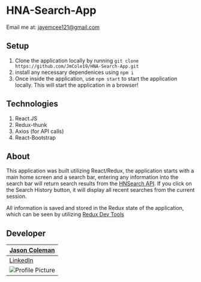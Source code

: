 # HNA-Search-App

Email me at: [jayemcee121@gmail.com](mailto:jayemcee121@gmail.com)

## Setup

1. Clone the application locally by running `git clone https://github.com/JmCole19/HNA-Search-App.git`
2. install any necessary dependenices using `npm i`
3. Once inside the application, use `npm start` to start the application locally. This will start the application in a browser!

## Technologies
1. React.JS
2. Redux-thunk
3. Axios (for API calls)
4. React-Bootstrap

## About

This application was built utilizing React/Redux, the application starts with a main home screen and a search bar, entering any information into the search bar will return search results from the [HNSearch API](https://hn.algolia.com/api). 
If you click on the Search History button, it will display all recent searches from the current session.

All information is saved and stored in the Redux state of the application, which can be seen by utilizing [Redux Dev Tools](https://github.com/reduxjs/redux-devtools)

## Developer

[Jason Coleman](https://github.com/JmCole19) |
--- |
[LinkedIn](https://www.linkedin.com/in/jason-coleman-3a77a2185/) |
![Profile Picture](https://avatars3.githubusercontent.com/u/39313528?s=200&u=b046ec7eefe2d410907a9d7cd0fae76a629183af&v=4) |
